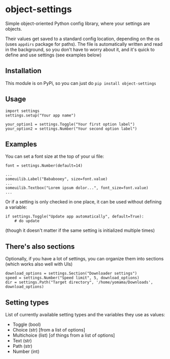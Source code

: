 # object-settings

Simple object-oriented Python config library, where your settings are objects.

Their values get saved to a standard config location, depending on the os (uses `appdirs` package for paths). The file is automatically written and read in the background, so you don't have to worry about it, and it's quick to define and use settings (see examples below)


## Installation

This module is on PyPi, so you can just do
`pip install object-settings`


## Usage

    import settings
    settings.setup("Your app name")
    
    your_option1 = settings.Toggle("Your first option label")
    your_option2 = settings.Number("Your second option label")


## Examples

You can set a font size at the top of your ui file:

    font = settings.Number(default=14)

    ...
    someuilib.Label("Bababooey", size=font.value)
    ...
    someuilib.Textbox("Lorem ipsum dolor...", font_size=font.value)
    ...


Or if a setting is only checked in one place, it can be used without defining a variable:

    if settings.Toggle("Update app automatically", default=True):
        # do update

(though it doesn't matter if the same setting is initialized multiple times)


## There's also sections

Optionally, if you have a lot of settings, you can organize them into sections (which works also well with UIs)

    download_options = settings.Section("Downloader settings")
    speed = settings.Number("Speed limit", 5, download_options)
    dir = settings.Path("Target directory", '/home/yomama/Downloads', download_options)


## Setting types

List of currently available setting types and the variables they use as values:

- Toggle (bool)
- Choice (str)  [from a list of options]
- Multichoice (list)  [of things from a list of options]
- Text (str)
- Path (str)
- Number (int)

